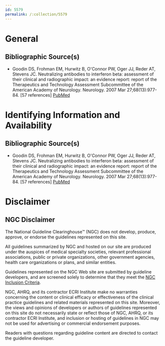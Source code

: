 ```yaml
---
id: 5579
permalink: /:collection/5579
---
```


# General

## Bibliographic Source(s)

- Goodin DS, Frohman EM, Hurwitz B, O'Connor PW, Oger JJ, Reder AT, Stevens JC. Neutralizing antibodies to interferon beta: assessment of their clinical and radiographic impact: an evidence report: report of the Therapeutics and Technology Assessment Subcommittee of the American Academy of Neurology. Neurology. 2007 Mar 27;68(13):977-84. [57 references] [ PubMed ](http://www.ncbi.nlm.nih.gov/entrez/query.fcgi?cmd=Retrieve&db=pubmed&dopt=Abstract&list_uids=17389300)

# Identifying Information and Availability

## Bibliographic Source(s)

- Goodin DS, Frohman EM, Hurwitz B, O'Connor PW, Oger JJ, Reder AT, Stevens JC. Neutralizing antibodies to interferon beta: assessment of their clinical and radiographic impact: an evidence report: report of the Therapeutics and Technology Assessment Subcommittee of the American Academy of Neurology. Neurology. 2007 Mar 27;68(13):977-84. [57 references] [ PubMed ](http://www.ncbi.nlm.nih.gov/entrez/query.fcgi?cmd=Retrieve&db=pubmed&dopt=Abstract&list_uids=17389300)

# Disclaimer

## NGC Disclaimer

The National Guideline Clearinghouse™ (NGC) does not develop, produce, approve, or endorse the guidelines represented on this site.

All guidelines summarized by NGC and hosted on our site are produced under the auspices of medical specialty societies, relevant professional associations, public or private organizations, other government agencies, health care organizations or plans, and similar entities.

Guidelines represented on the NGC Web site are submitted by guideline developers, and are screened solely to determine that they meet the [NGC Inclusion Criteria](/help-and-about/summaries/inclusion-criteria).

NGC, AHRQ, and its contractor ECRI Institute make no warranties concerning the content or clinical efficacy or effectiveness of the clinical practice guidelines and related materials represented on this site. Moreover, the views and opinions of developers or authors of guidelines represented on this site do not necessarily state or reflect those of NGC, AHRQ, or its contractor ECRI Institute, and inclusion or hosting of guidelines in NGC may not be used for advertising or commercial endorsement purposes.

Readers with questions regarding guideline content are directed to contact the guideline developer.

